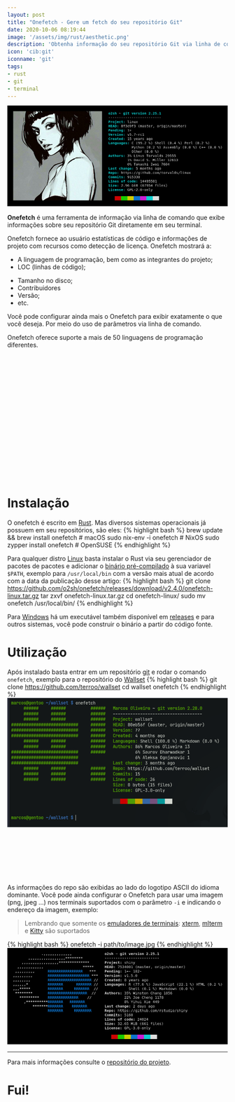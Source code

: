```yaml
---
layout: post
title: "Onefetch - Gere um fetch do seu repositório Git"
date: 2020-10-06 08:19:44
image: '/assets/img/rust/aesthetic.png'
description: 'Obtenha informação do seu repositório Git via linha de comando.'
icon: 'cib:git'
iconname: 'git'
tags:
- rust
- git
- terminal
---
```


![Obtenha informação do seu repositório Git via linha de comando](/assets/img/rust/aesthetic.png)

**Onefetch** é uma ferramenta de informação via linha de comando que exibe informações sobre seu repositório Git diretamente em seu terminal.

Onefetch fornece ao usuário estatísticas de código e informações de projeto com recursos como detecção de licença. Onefetch mostrará a:
+ A linguagem de programação, bem como as integrantes do projeto;
+ LOC (linhas de código);
- Tamanho no disco;
- Contribuidores
- Versão;
- etc.

Você pode configurar ainda mais o Onefetch para exibir exatamente o que você deseja. Por meio do uso de parâmetros via linha de comando.

Onefetch oferece suporte a mais de 50 linguagens de programação diferentes.

<!-- QUADRADO -->
<script async src="//pagead2.googlesyndication.com/pagead/js/adsbygoogle.js"></script>
<ins class="adsbygoogle"
style="display:inline-block;width:336px;height:280px"
data-ad-client="ca-pub-2838251107855362"
data-ad-slot="5351066970"></ins>
<script>
(adsbygoogle = window.adsbygoogle || []).push({});
</script>

# Instalação
O onefetch é escrito em [Rust](https://www.rust-lang.org/). Mas diversos sistemas operacionais já possuem em seu repositórios, são eles:
{% highlight bash %}
brew update && brew install onefetch # macOS
sudo nix-env -i onefetch # NixOS
sudo zypper install onefetch # OpenSUSE
{% endhighlight %}

Para qualquer distro [Linux](https://terminalroot.com.br/tags#linux) basta instalar o Rust via seu gerenciador de pacotes de pacotes e adicionar o [binário pré-compilado](https://github.com/o2sh/onefetch/releases) à sua variavel `$PATH`, exemplo para `/usr/local/bin` com a versão mais atual de acordo com a data da publicação desse artigo:
{% highlight bash %}
git clone https://github.com/o2sh/onefetch/releases/download/v2.4.0/onefetch-linux.tar.gz
tar zxvf onefetch-linux.tar.gz
cd onefetch-linux/
sudo mv onefetch /usr/local/bin/
{% endhighlight %}

Para [Windows](https://terminalroot.com.br/tags#windows) há um executável também disponível em [releases](https://github.com/o2sh/onefetch/releases/) e para outros sistemas, você pode construir o binário a partir do código fonte.

# Utilização
Após instalado basta entrar em um repositório [git](https://terminalroot.com.br/git/) e rodar o comando `onefetch`, exemplo para o repositório do [Wallset](https://github.com/terroo/wallset)
{% highlight bash %}
git clone  https://github.com/terroo/wallset
cd wallset
onefetch
{% endhighlight %}
![Wallset Onefetch](/assets/img/rust/wallset-onefetch.png)

<!-- MINI ANÚNCIO -->
<script async src="//pagead2.googlesyndication.com/pagead/js/adsbygoogle.js"></script>
<!-- Games Root -->
<ins class="adsbygoogle"
style="display:inline-block;width:730px;height:95px"
data-ad-client="ca-pub-2838251107855362"
data-ad-slot="5351066970"></ins>
<script>
(adsbygoogle = window.adsbygoogle || []).push({});
</script>

As informações do repo são exibidas ao lado do logotipo ASCII do idioma dominante. Você pode ainda configurar o Onefetch para usar uma imagem (png, jpeg ...) nos terminais suportados com o parâmetro `-i` e indicando o endereço da imagem, exemplo:
> Lembrando que somente os [emuladores de terminais](https://terminalroot.com.br/2019/08/os-10-melhores-emuladores-de-terminal-para-seu-linux.html): [xterm](https://terminalroot.com.br/2019/08/os-10-melhores-emuladores-de-terminal-para-seu-linux.html), [mlterm](https://sourceforge.net/projects/mlterm/) e [Kitty](https://github.com/kovidgoyal/kitty/) são suportados

{% highlight bash %}
onefetch -i path/to/image.jpg
{% endhighlight %}
![Exemplo de suporte de imagem](/assets/img/rust/r.png)

---

Para mais informações consulte o [repositório do projeto](https://github.com/o2sh/onefetch/).

# Fui!
